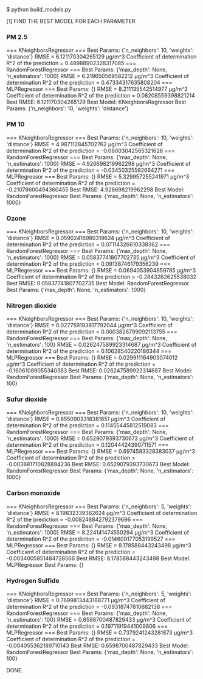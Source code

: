 $ python build_models.py 

[1] FIND THE BEST MODEL FOR EACH PARAMETER

### PM 2.5 ###
  === KNeighborsRegressor ===
    Best Params: {'n_neighbors': 10, 'weights': 'distance'}
    RMSE = 6.121170304265129 μg/m^3
    Coefficient of determination R^2 of the prediction = 0.48988902328317085
  === RandomForestRegressor ===
    Best Params: {'max_depth': None, 'n_estimators': 1000}
    RMSE = 6.219650569582212 μg/m^3
    Coefficient of determination R^2 of the prediction = 0.47334317635808204
  === MLPRegressor ===
    Best Params: {}
    RMSE = 8.211135542514977 μg/m^3
    Coefficient of determination R^2 of the prediction = 0.08208559398821214
  Best RMSE: 6.121170304265129
  Best Model: KNeighborsRegressor
  Best Params:  {'n_neighbors': 10, 'weights': 'distance'}

### PM 10 ###
  === KNeighborsRegressor ===
    Best Params: {'n_neighbors': 10, 'weights': 'distance'}
    RMSE = 4.987112845702762 μg/m^3
    Coefficient of determination R^2 of the prediction = -0.06003042565321626
  === RandomForestRegressor ===
    Best Params: {'max_depth': None, 'n_estimators': 1000}
    RMSE = 4.926698219962298 μg/m^3
    Coefficient of determination R^2 of the prediction = -0.03450325582664271
  === MLPRegressor ===
    Best Params: {}
    RMSE = 5.329957255241971 μg/m^3
    Coefficient of determination R^2 of the prediction = -0.21078600494360455
  Best RMSE: 4.926698219962298
  Best Model: RandomForestRegressor
  Best Params:  {'max_depth': None, 'n_estimators': 1000}

### Ozone ###
  === KNeighborsRegressor ===
    Best Params: {'n_neighbors': 10, 'weights': 'distance'}
    RMSE = 0.05902416980319624 μg/m^3
    Coefficient of determination R^2 of the prediction = 0.07114326610338362
  === RandomForestRegressor ===
    Best Params: {'max_depth': None, 'n_estimators': 1000}
    RMSE = 0.05837741807702735 μg/m^3
    Coefficient of determination R^2 of the prediction = 0.09138746179356239
  === MLPRegressor ===
    Best Params: {}
    RMSE = 0.0694053904859785 μg/m^3
    Coefficient of determination R^2 of the prediction = -0.2843262625538032
  Best RMSE: 0.05837741807702735
  Best Model: RandomForestRegressor
  Best Params:  {'max_depth': None, 'n_estimators': 1000}

### Nitrogen dioxide ###
  === KNeighborsRegressor ===
    Best Params: {'n_neighbors': 10, 'weights': 'distance'}
    RMSE = 0.027759193817792044 μg/m^3
    Coefficient of determination R^2 of the prediction = 0.0003828799092113755
  === RandomForestRegressor ===
    Best Params: {'max_depth': None, 'n_estimators': 100}
    RMSE = 0.026247589923314687 μg/m^3
    Coefficient of determination R^2 of the prediction = 0.10628540220186344
  === MLPRegressor ===
    Best Params: {}
    RMSE = 0.029911164903074012 μg/m^3
    Coefficient of determination R^2 of the prediction = -0.16061089055340383
  Best RMSE: 0.026247589923314687
  Best Model: RandomForestRegressor
  Best Params:  {'max_depth': None, 'n_estimators': 100}

### Sufur dioxide ###
  === KNeighborsRegressor ===
    Best Params: {'n_neighbors': 10, 'weights': 'distance'}
    RMSE = 0.6550903318381651 μg/m^3
    Coefficient of determination R^2 of the prediction = 0.11455445812519083
  === RandomForestRegressor ===
    Best Params: {'max_depth': None, 'n_estimators': 1000}
    RMSE = 0.6529079393730673 μg/m^3
    Coefficient of determination R^2 of the prediction = 0.12044424390711571
  === MLPRegressor ===
    Best Params: {}
    RMSE = 0.6974583328383037 μg/m^3
    Coefficient of determination R^2 of the prediction = -0.003681710828894236
  Best RMSE: 0.6529079393730673
  Best Model: RandomForestRegressor
  Best Params:  {'max_depth': None, 'n_estimators': 1000}

### Carbon monoxide ###
  === KNeighborsRegressor ===
    Best Params: {'n_neighbors': 5, 'weights': 'distance'}
    RMSE = 8.19832339362624 μg/m^3
    Coefficient of determination R^2 of the prediction = -0.008248842792379696
  === RandomForestRegressor ===
    Best Params: {'max_depth': None, 'n_estimators': 1000}
    RMSE = 8.224141474550294 μg/m^3
    Coefficient of determination R^2 of the prediction = -0.014609177053199527
  === MLPRegressor ===
    Best Params: {}
    RMSE = 8.178588443243498 μg/m^3
    Coefficient of determination R^2 of the prediction = -0.0034005851484728566
  Best RMSE: 8.178588443243498
  Best Model: MLPRegressor
  Best Params:  {}

### Hydrogen Sulfide ###
  === KNeighborsRegressor ===
    Best Params: {'n_neighbors': 5, 'weights': 'distance'}
    RMSE = 0.7699813443168771 μg/m^3
    Coefficient of determination R^2 of the prediction = -0.09318747810682138
  === RandomForestRegressor ===
    Best Params: {'max_depth': None, 'n_estimators': 100}
    RMSE = 0.6598700487829433 μg/m^3
    Coefficient of determination R^2 of the prediction = 0.19711919441009806
  === MLPRegressor ===
    Best Params: {}
    RMSE = 0.7379241243281873 μg/m^3
    Coefficient of determination R^2 of the prediction = -0.004055362189710143
  Best RMSE: 0.6598700487829433
  Best Model: RandomForestRegressor
  Best Params:  {'max_depth': None, 'n_estimators': 100}

DONE.
